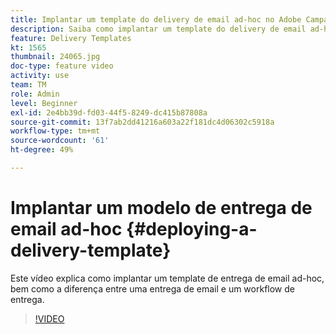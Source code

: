 ```yaml
---
title: Implantar um template do delivery de email ad-hoc no Adobe Campaign Classic
description: Saiba como implantar um template do delivery de email ad-hoc e entender a diferença entre um delivery de email e um workflow de delivery.
feature: Delivery Templates
kt: 1565
thumbnail: 24065.jpg
doc-type: feature video
activity: use
team: TM
role: Admin
level: Beginner
exl-id: 2e4bb39d-fd03-44f5-8249-dc415b87808a
source-git-commit: 13f7ab2dd41216a603a22f181dc4d06302c5918a
workflow-type: tm+mt
source-wordcount: '61'
ht-degree: 49%

---
```


# Implantar um modelo de entrega de email ad-hoc {#deploying-a-delivery-template}

Este vídeo explica como implantar um template de entrega de email ad-hoc, bem como a diferença entre uma entrega de email e um workflow de entrega.

>[!VIDEO](https://video.tv.adobe.com/v/24065?quality=12&learn=on)
